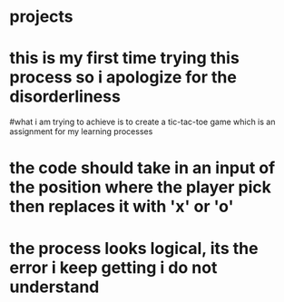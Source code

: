 # projects
# this is my first time trying this process so i apologize for the disorderliness
#what i am trying to achieve is to create a tic-tac-toe game which is an assignment for my learning processes
# the code should take in an input of the position where the player pick then replaces it with 'x' or 'o'
# the process looks logical, its the error i keep getting i do not understand

